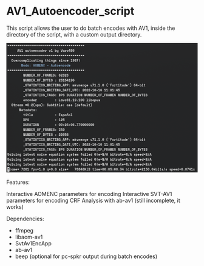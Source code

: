 # AV1_Autoencoder_script

This script allows the user to do batch encodes with AV1, inside the directory of the script, with a custom output directory.

![alt text](https://github.com/Varo486/AV1_Autoencoder_script/blob/main/.gitignore/screenshot_aom.png "Captura de aomenc en funcionamiento")

Features:

Interactive AOMENC parameters for encoding
Interactive SVT-AV1 parameters for encoding
CRF Analysis with ab-av1 (still incomplete, it works)

Dependencies:
* ffmpeg
* libaom-av1
* SvtAv1EncApp
* ab-av1
* beep (optional for pc-spkr output during batch encodes)
